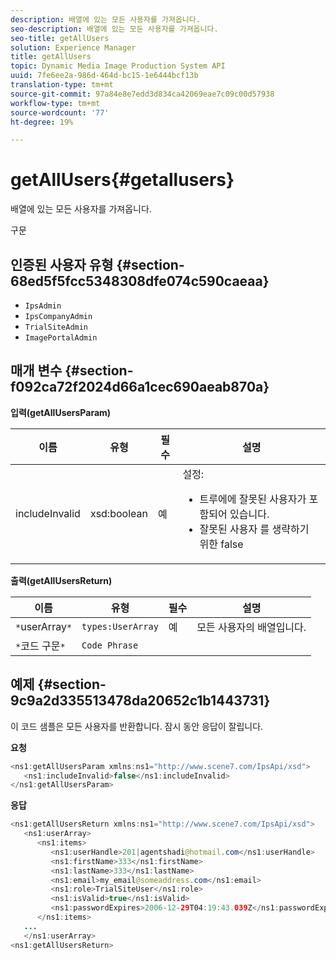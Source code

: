 ```yaml
---
description: 배열에 있는 모든 사용자를 가져옵니다.
seo-description: 배열에 있는 모든 사용자를 가져옵니다.
seo-title: getAllUsers
solution: Experience Manager
title: getAllUsers
topic: Dynamic Media Image Production System API
uuid: 7fe6ee2a-986d-464d-bc15-1e6444bcf13b
translation-type: tm+mt
source-git-commit: 97a84e8e7edd3d834ca42069eae7c09c00d57938
workflow-type: tm+mt
source-wordcount: '77'
ht-degree: 19%

---
```



# getAllUsers{#getallusers}

배열에 있는 모든 사용자를 가져옵니다.

구문

## 인증된 사용자 유형 {#section-68ed5f5fcc5348308dfe074c590caeaa}

* `IpsAdmin`
* `IpsCompanyAdmin`
* `TrialSiteAdmin`
* `ImagePortalAdmin`

## 매개 변수 {#section-f092ca72f2024d66a1cec690aeab870a}

**입력(getAllUsersParam)**

<table id="table_1FE6DDADBD134E6D8BD4B52F1EAD2E85"> 
 <thead> 
  <tr> 
   <th colname="col1" class="entry"> 이름 </th> 
   <th colname="col2" class="entry"> 유형 </th> 
   <th colname="col3" class="entry"> 필수 </th> 
   <th colname="col4" class="entry"> 설명 </th> 
  </tr> 
 </thead>
 <tbody> 
  <tr> 
   <td colname="col1"> <span class="codeph"> <span class="varname"> includeInvalid</span> </span> </td> 
   <td colname="col2"> <span class="codeph"> xsd:boolean</span> </td> 
   <td colname="col3"> 예 </td> 
   <td colname="col4">설정: 
    <ul id="ul_FB9F59A8293B4CCA98E42EBF8412C77B"> 
     <li id="li_3C2E6C4D3478411FA1A34D5CBFFC8108"><span class="codeph"> 트루에에 잘못된 </span> 사용자가 포함되어 있습니다. </li> 
     <li id="li_7FCA0DE4BE2248A690076FEC6854F5CE"><span class="codeph"> 잘못된 사용자</span> 를 생략하기 위한 false </li> 
    </ul> </td> 
  </tr> 
 </tbody> 
</table>

**출력(getAllUsersReturn)**

| 이름 | 유형 | 필수 | 설명 |
|---|---|---|---|
| `*`userArray`*` | `types:UserArray` | 예 | 모든 사용자의 배열입니다. |
| `*`코드 구문`*` | `Code Phrase` |  |  |

## 예제 {#section-9c9a2d335513478da20652c1b1443731}

이 코드 샘플은 모든 사용자를 반환합니다. 잠시 동안 응답이 잘립니다.

**요청**

```java
<ns1:getAllUsersParam xmlns:ns1="http://www.scene7.com/IpsApi/xsd">
   <ns1:includeInvalid>false</ns1:includeInvalid>
</ns1:getAllUsersParam>
```

**응답**

```java
<ns1:getAllUsersReturn xmlns:ns1="http://www.scene7.com/IpsApi/xsd">
   <ns1:userArray>
      <ns1:items>
         <ns1:userHandle>201|agentshadi@hotmail.com</ns1:userHandle>
         <ns1:firstName>333</ns1:firstName>
         <ns1:lastName>333</ns1:lastName>
         <ns1:email>my_email@someaddress.com</ns1:email>
         <ns1:role>TrialSiteUser</ns1:role>
         <ns1:isValid>true</ns1:isValid>
         <ns1:passwordExpires>2006-12-29T04:19:43.039Z</ns1:passwordExpires>
      </ns1:items>
   ...
   </ns1:userArray>
<ns1:getAllUsersReturn>
```

